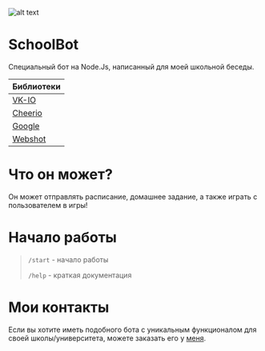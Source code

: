 ![alt text](https://pp.userapi.com/c851036/v851036626/18eb61/eVj7Z4ATJY8.jpg)

# SchoolBot

Специальный бот на Node.Js, написанный для моей школьной беседы.

Библиотеки|
---------------|
[VK-IO](https://github.com/negezor/vk-io)|
[Cheerio](https://github.com/cheeriojs/cheerio)|
[Google](https://github.com/jprichardson/node-google)|
[Webshot](https://github.com/brenden/node-webshot)|

# Что он может?

Он может отправлять расписание, домашнее задание, а также играть с пользователем в игры!

# Начало работы
>`/start` - начало работы
>
>`/help` - краткая документация

# Мои контакты
Если вы хотите иметь подобного бота с уникальным функционалом для своей школы/университета, можете заказать его у [меня](sashafromkvartalka.com/order).

